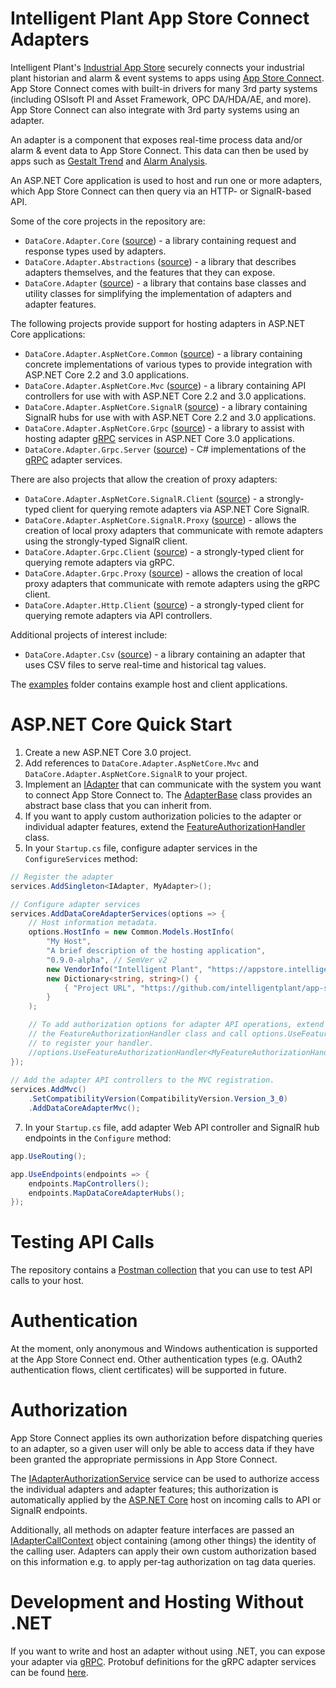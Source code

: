 # Intelligent Plant App Store Connect Adapters

Intelligent Plant's [Industrial App Store](https://appstore.intelligentplant.com) securely connects your industrial plant historian and alarm & event systems to apps using [App Store Connect](https://appstore.intelligentplant.com/Welcome/AppProfile?appId=a73c453df5f447a6aa8a08d2019037a5). App Store Connect comes with built-in drivers for many 3rd party systems (including OSIsoft PI and Asset Framework, OPC DA/HDA/AE, and more). App Store Connect can also integrate with 3rd party systems using an adapter.

An adapter is a component that exposes real-time process data and/or alarm & event data to App Store Connect. This data can then be used by apps such as [Gestalt Trend](https://appstore.intelligentplant.com/Home/AppProfile?appId=3fbd54df59964243aa9cf4b3f04823f6) and [Alarm Analysis](https://appstore.intelligentplant.com/Home/AppProfile?appId=d2322b59ff334c97b49760e40000d28e).

An ASP.NET Core application is used to host and run one or more adapters, which App Store Connect can then query via an HTTP- or SignalR-based API.

Some of the core projects in the repository are:

* `DataCore.Adapter.Core` ([source](/src/DataCore.Adapter.Core)) - a library containing request and response types used by adapters.
* `DataCore.Adapter.Abstractions` ([source](/src/DataCore.Adapter.Abstractions)) - a library that describes adapters themselves, and the features that they can expose.
* `DataCore.Adapter` ([source](/src/DataCore.Adapter)) - a library that contains base classes and utility classes for simplifying the implementation of adapters and adapter features.

The following projects provide support for hosting adapters in ASP.NET Core applications:

* `DataCore.Adapter.AspNetCore.Common` ([source](/src/DataCore.Adapter.AspNetCore.Common)) - a library containing concrete implementations of various types to provide integration with ASP.NET Core 2.2 and 3.0 applications.
* `DataCore.Adapter.AspNetCore.Mvc` ([source](/src/DataCore.Adapter.AspNetCore.Mvc)) - a library containing API controllers for use with with ASP.NET Core 2.2 and 3.0 applications.
* `DataCore.Adapter.AspNetCore.SignalR` ([source](/src/DataCore.Adapter.AspNetCore.SignalR)) - a library containing SignalR hubs for use with with ASP.NET Core 2.2 and 3.0 applications.
* `DataCore.Adapter.AspNetCore.Grpc` ([source](/src/DataCore.Adapter.AspNetCore.Grpc)) - a library to assist with hosting adapter [gRPC](https://grpc.io/) services in ASP.NET Core 3.0 applications.
* `DataCore.Adapter.Grpc.Server` ([source](/src/DataCore.Adapter.Grpc/DataCore.Adapter.Grpc.Server)) - C# implementations of the [gRPC](https://grpc.io/) adapter services.

There are also projects that allow the creation of proxy adapters:

* `DataCore.Adapter.AspNetCore.SignalR.Client` ([source](/src/DataCore.Adapter.AspNetCore.SignalR.Client)) - a strongly-typed client for querying remote adapters via ASP.NET Core SignalR.
* `DataCore.Adapter.AspNetCore.SignalR.Proxy` ([source](/src/DataCore.Adapter.AspNetCore.SignalR.Proxy)) - allows the creation of local proxy adapters that communicate with remote adapters using the strongly-typed SignalR client.
* `DataCore.Adapter.Grpc.Client` ([source](/src/DataCore.Adapter.Grpc/DataCore.Adapter.Grpc.Client)) - a strongly-typed client for querying remote adapters via gRPC.
* `DataCore.Adapter.Grpc.Proxy` ([source](/src/DataCore.Adapter.Grpc/DataCore.Adapter.Grpc.Proxy)) - allows the creation of local proxy adapters that communicate with remote adapters using the gRPC client.
* `DataCore.Adapter.Http.Client` ([source](/src/DataCore.Adapter.Http.Client)) - a strongly-typed client for querying remote adapters via API controllers.

Additional projects of interest include:

* `DataCore.Adapter.Csv` ([source](/src/DataCore.Adapter.Csv)) - a library containing an adapter that uses CSV files to serve real-time and historical tag values.

The [examples](/examples) folder contains example host and client applications.


# ASP.NET Core Quick Start

1. Create a new ASP.NET Core 3.0 project.
2. Add references to `DataCore.Adapter.AspNetCore.Mvc` and `DataCore.Adapter.AspNetCore.SignalR` to your project.
3. Implement an [IAdapter](/src/DataCore.Adapter.Abstractions/IAdapter.cs) that can communicate with the system you want to connect App Store Connect to. The [AdapterBase](/src/DataCore.Adapter/AdapterBase.cs) class provides an abstract base class that you can inherit from.
4. If you want to apply custom authorization policies to the adapter or individual adapter features, extend the [FeatureAuthorizationHandler](/src/DataCore.Adapter.AspNetCore/Authorization/FeatureAuthorizationHandler.cs) class.
5. In your `Startup.cs` file, configure adapter services in the `ConfigureServices` method:

```csharp
// Register the adapter
services.AddSingleton<IAdapter, MyAdapter>();

// Configure adapter services
services.AddDataCoreAdapterServices(options => {
    // Host information metadata.
    options.HostInfo = new Common.Models.HostInfo(
        "My Host",
        "A brief description of the hosting application",
        "0.9.0-alpha", // SemVer v2
        new VendorInfo("Intelligent Plant", "https://appstore.intelligentplant.com"),
        new Dictionary<string, string>() {
            { "Project URL", "https://github.com/intelligentplant/app-store-connect-adapters" }
        }
    );

    // To add authorization options for adapter API operations, extend 
    // the FeatureAuthorizationHandler class and call options.UseFeatureAuthorizationHandler
    // to register your handler.
    //options.UseFeatureAuthorizationHandler<MyFeatureAuthorizationHandler>();
});
	
// Add the adapter API controllers to the MVC registration.
services.AddMvc()
    .SetCompatibilityVersion(CompatibilityVersion.Version_3_0)
    .AddDataCoreAdapterMvc();
```

7. In your `Startup.cs` file, add adapter Web API controller and SignalR hub endpoints in the `Configure` method:

```csharp
app.UseRouting();

app.UseEndpoints(endpoints => {
    endpoints.MapControllers();
    endpoints.MapDataCoreAdapterHubs();
});
```


# Testing API Calls

The repository contains a [Postman collection](/postman_collection.json) that you can use to test API calls to your host.


# Authentication

At the moment, only anonymous and Windows authentication is supported at the App Store Connect end. Other authentication types (e.g. OAuth2 authentication flows, client certificates) will be supported in future.


# Authorization

App Store Connect applies its own authorization before dispatching queries to an adapter, so a given user will only be able to access data if they have been granted the appropriate permissions in App Store Connect.

The [IAdapterAuthorizationService](/src/DataCore.Adapter.Abstractions/IAdapterAuthorizationService.cs) service can be used to authorize access the individual adapters and adapter features; this authorization is automatically applied by the [ASP.NET Core](/src/DataCore.Adapter.AspNetCore) host on incoming calls to API or SignalR endpoints.

Additionally, all methods on adapter feature interfaces are passed an [IAdapterCallContext](/src/DataCore.Adapter.Abstractions/IAdapterCallContext.cs) object containing (among other things) the identity of the calling user. Adapters can apply their own custom authorization based on this information e.g. to apply per-tag authorization on tag data queries.


# Development and Hosting Without .NET

If you want to write and host an adapter without using .NET, you can expose your adapter via [gRPC](https://grpc.io/). Protobuf definitions for the gRPC adapter services can be found [here](/src/DataCore.Adapter.Grpc/Protos).